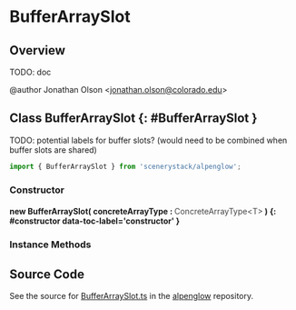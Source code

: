 # BufferArraySlot

## Overview

TODO: doc

@author Jonathan Olson &lt;jonathan.olson@colorado.edu&gt;

## Class BufferArraySlot {: #BufferArraySlot }


TODO: potential labels for buffer slots? (would need to be combined when buffer slots are shared)

```js
import { BufferArraySlot } from 'scenerystack/alpenglow';
```
### Constructor

#### new BufferArraySlot( concreteArrayType : <span style="font-weight: 400; opacity: 80%;">ConcreteArrayType&lt;T&gt;</span> ) {: #constructor data-toc-label='constructor' }

### Instance Methods





## Source Code

See the source for [BufferArraySlot.ts](https://github.com/phetsims/alpenglow/blob/main/js/webgpu/compute/BufferArraySlot.ts) in the [alpenglow](https://github.com/phetsims/alpenglow) repository.

